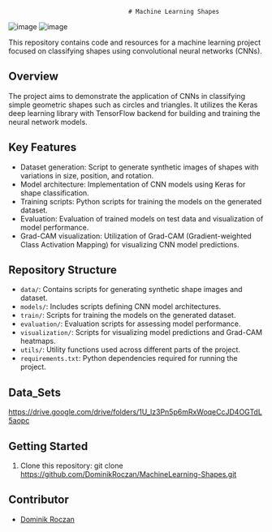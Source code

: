                                      # Machine Learning Shapes
![image](https://github.com/DominikRoczan/MachineLearning-Shapes/assets/70064951/4a83b858-9782-45b6-8fe8-7342d12778f9)
![image](https://github.com/DominikRoczan/MachineLearning-Shapes/assets/70064951/57eea731-0737-4092-9fe4-d6593697c76f)


This repository contains code and resources for a machine learning project focused on classifying shapes using convolutional neural networks (CNNs).

## Overview

The project aims to demonstrate the application of CNNs in classifying simple geometric shapes such as circles and triangles. It utilizes the Keras deep learning library with TensorFlow backend for building and training the neural network models.

## Key Features

- Dataset generation: Script to generate synthetic images of shapes with variations in size, position, and rotation.
- Model architecture: Implementation of CNN models using Keras for shape classification.
- Training scripts: Python scripts for training the models on the generated dataset.
- Evaluation: Evaluation of trained models on test data and visualization of model performance.
- Grad-CAM visualization: Utilization of Grad-CAM (Gradient-weighted Class Activation Mapping) for visualizing CNN model predictions.

## Repository Structure

- `data/`: Contains scripts for generating synthetic shape images and dataset.
- `models/`: Includes scripts defining CNN model architectures.
- `train/`: Scripts for training the models on the generated dataset.
- `evaluation/`: Evaluation scripts for assessing model performance.
- `visualization/`: Scripts for visualizing model predictions and Grad-CAM heatmaps.
- `utils/`: Utility functions used across different parts of the project.
- `requirements.txt`: Python dependencies required for running the project.

## Data_Sets

https://drive.google.com/drive/folders/1U_lz3Pn5p6mRxWoqeCcJD4OGTdL5aopc

## Getting Started

1. Clone this repository:
git clone https://github.com/DominikRoczan/MachineLearning-Shapes.git

## Contributor

- [Dominik Roczan](https://github.com/DominikRoczan)


